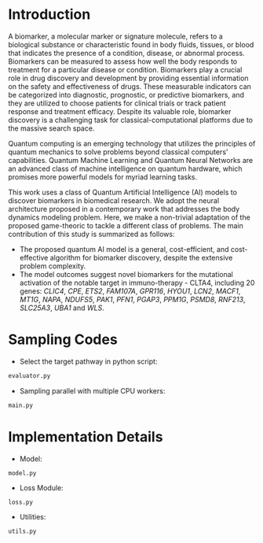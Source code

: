 # Introduction
A biomarker, a molecular marker or signature molecule, refers to a biological substance or characteristic found in body fluids, tissues, or blood that indicates the presence of a condition, disease, or abnormal process. Biomarkers can be measured to assess how well the body responds to treatment for a particular disease or condition. Biomarkers play a crucial role in drug discovery and development by providing essential information on the safety and effectiveness of drugs. These measurable indicators can be categorized into diagnostic, prognostic, or predictive biomarkers, and they are utilized to choose patients for clinical trials or track patient response and treatment efficacy. Despite its valuable role, biomarker discovery is a challenging task for classical-computational platforms due to the massive search space.

Quantum computing is an emerging technology that utilizes the principles of quantum mechanics to solve problems beyond classical computers' capabilities. Quantum Machine Learning and Quantum Neural Networks are an advanced class of machine intelligence on quantum hardware, which promises more powerful models for myriad learning tasks.

This work uses a class of Quantum Artificial Intelligence (AI) models to discover biomarkers in biomedical research. We adopt the neural architecture proposed in a contemporary work that addresses the body dynamics modeling problem. Here, we make a non-trivial adaptation of the proposed game-theoric to tackle a different class of problems. The main contribution of this study is summarized as follows:
- The proposed quantum AI model is a general, cost-efficient, and cost-effective algorithm for biomarker discovery, despite the extensive problem complexity.
- The model outcomes suggest novel biomarkers for the mutational activation of the notable target in immuno-therapy - CLTA4, including 20 genes: _CLIC4_, _CPE_, _ETS2_, _FAM107A_, _GPR116_, _HYOU1_, _LCN2_, _MACF1_, _MT1G_, _NAPA_, _NDUFS5_, _PAK1_, _PFN1_, _PGAP3_, _PPM1G_, _PSMD8_, _RNF213_, _SLC25A3_, _UBA1_ and _WLS_.

# Sampling Codes
- Select the target pathway in python script:
```python
evaluator.py
```
- Sampling parallel with multiple CPU workers:
```python
main.py
```

# Implementation Details
- Model:
```
model.py
```
- Loss Module:
```
loss.py
```
- Utilities:
```
utils.py
```
